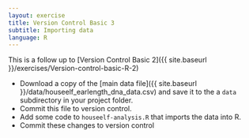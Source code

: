 ```yaml
---
layout: exercise
title: Version Control Basic 3
subtitle: Importing data
language: R
---
```


This is a follow up to
[Version Control Basic 2]({{ site.baseurl }}/exercises/Version-control-basic-R-2)

* Download a copy of the
  [main data file]({{ site.baseurl }}/data/houseelf_earlength_dna_data.csv) and
  save it to the a `data` subdirectory in your project folder.
* Commit this file to version control.
* Add some code to `houseelf-analysis.R` that imports the data into R.
* Commit these changes to version control
